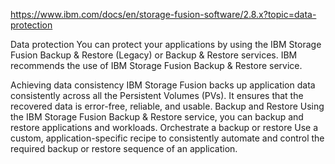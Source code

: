 https://www.ibm.com/docs/en/storage-fusion-software/2.8.x?topic=data-protection



Data protection
You can protect your applications by using the IBM Storage Fusion
Backup & Restore (Legacy) or Backup & Restore services.
IBM recommends the use of IBM Storage Fusion
Backup & Restore service.



Achieving data consistency
IBM Storage Fusion backs up application data consistently across all the Persistent Volumes (PVs). It ensures that the recovered data is error-free, reliable, and usable. 
Backup and Restore
Using the IBM Storage Fusion Backup & Restore service, you can backup and restore applications and workloads. 
Orchestrate a backup or restore
Use a custom, application-specific recipe to consistently automate and control the required backup or restore sequence of an application.






